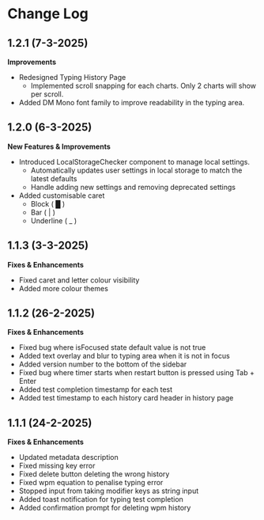 # Change Log

## 1.2.1 (7-3-2025)

**Improvements**

- Redesigned Typing History Page
  - Implemented scroll snapping for each charts. Only 2 charts will show per scroll.
- Added DM Mono font family to improve readability in the typing area.

## 1.2.0 (6-3-2025)

**New Features & Improvements**

- Introduced LocalStorageChecker component to manage local settings.
  - Automatically updates user settings in local storage to match the latest defaults
  - Handle adding new settings and removing deprecated settings
- Added customisable caret
  - Block ( █ )
  - Bar ( | )
  - Underline ( \_ )

## 1.1.3 (3-3-2025)

**Fixes & Enhancements**

- Fixed caret and letter colour visibility
- Added more colour themes

## 1.1.2 (26-2-2025)

**Fixes & Enhancements**

- Fixed bug where isFocused state default value is not true
- Added text overlay and blur to typing area when it is not in focus
- Added version number to the bottom of the sidebar
- Fixed bug where timer starts when restart button is pressed using Tab + Enter
- Added test completion timestamp for each test
- Added test timestamp to each history card header in history page

## 1.1.1 (24-2-2025)

**Fixes & Enhancements**

- Updated metadata description
- Fixed missing key error
- Fixed delete button deleting the wrong history
- Fixed wpm equation to penalise typing error
- Stopped input from taking modifier keys as string input
- Added toast notification for typing test completion
- Added confirmation prompt for deleting wpm history
